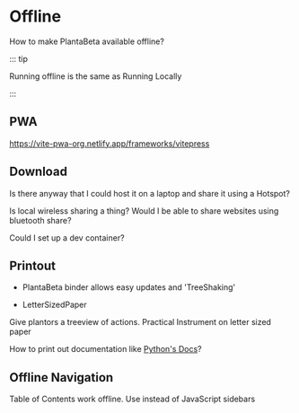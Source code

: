 # Offline

How to make PlantaBeta available offline?

::: tip

Running offline is the same as Running Locally

:::

## PWA

<https://vite-pwa-org.netlify.app/frameworks/vitepress>

## Download

Is there anyway that I could host it on a laptop and share it using a Hotspot?

Is local wireless sharing a thing? Would I be able to share websites using bluetooth share?

Could I set up a dev container?

## Printout

- PlantaBeta binder allows easy updates and 'TreeShaking'

- LetterSizedPaper

Give plantors a treeview of actions. Practical Instrument on letter sized paper

How to print out documentation like [Python's Docs](https://docs.python.org/3/download.html)?

## Offline Navigation

Table of Contents work offline. Use instead of JavaScript sidebars
